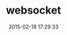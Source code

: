 ---
layout: post
title:  "websocket"
repo:   "imanel/websocket-ruby"
date:   2015-02-18 17:29:33
gemurl: http://github.com/imanel/websocket-ruby
---
